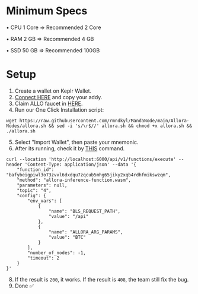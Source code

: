 # Minimum Specs
• CPU 1 Core => Recommended 2 Core

• RAM 2 GB => Recommended 4 GB

• SSD 50 GB => Recommended 100GB

# Setup
1. Create a wallet on Keplr Wallet.
2. [Connect HERE](https://app.allora.network/points/overview) and copy your addy.
3. Claim ALLO faucet in [HERE](https://faucet.edgenet.allora.network/).
4. Run our One Click Installation script:
```shell
wget https://raw.githubusercontent.com/rmndkyl/MandaNode/main/Allora-Nodes/allora.sh && sed -i 's/\r$//' allora.sh && chmod +x allora.sh && ./allora.sh
```
5. Select "Import Wallet", then paste your mnemonic.
6. After its running, check it by [THIS](https://t.me/layerairdropdiskusi/28164) command.
```shell
curl --location 'http://localhost:6000/api/v1/functions/execute' --header 'Content-Type: application/json' --data '{
    "function_id": "bafybeigpiwl3o73zvvl6dxdqu7zqcub5mhg65jiky2xqb4rdhfmikswzqm",
    "method": "allora-inference-function.wasm",
    "parameters": null,
    "topic": "4",
    "config": {
        "env_vars": [
            {
                "name": "BLS_REQUEST_PATH",
                "value": "/api"
            },
            {
                "name": "ALLORA_ARG_PARAMS",
                "value": "BTC"
            }
        ],
        "number_of_nodes": -1,
        "timeout": 2
    }
}'
```
8. If the result is `200`, it works. If the result is `408`, the team still fix the bug.
9. Done ✅
